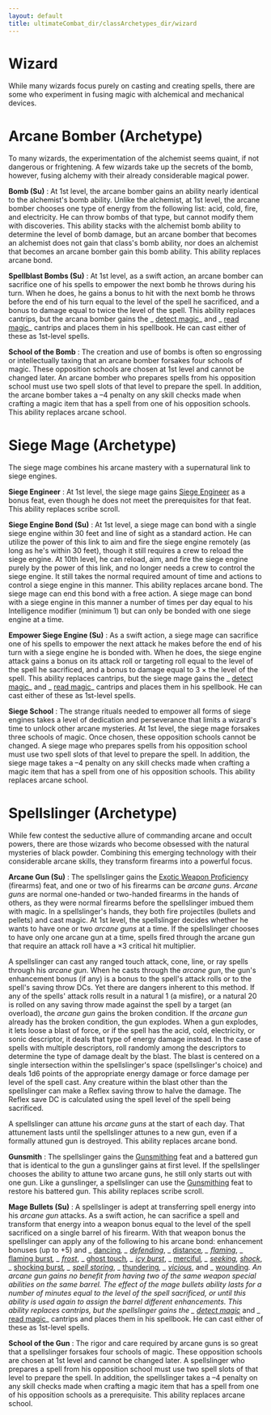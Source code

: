 ```yaml
---
layout: default
title: ultimateCombat_dir/classArchetypes_dir/wizard
---
```

# Wizard

While many wizards focus purely on casting and creating spells, there are some who experiment in fusing magic with alchemical and mechanical devices.

# Arcane Bomber (Archetype)

To many wizards, the experimentation of the alchemist seems quaint, if not dangerous or frightening. A few wizards take up the secrets of the bomb, however, fusing alchemy with their already considerable magical power.

**Bomb (Su)** : At 1st level, the arcane bomber gains an ability nearly identical to the alchemist's bomb ability. Unlike the alchemist, at 1st level, the arcane bomber chooses one type of energy from the following list: acid, cold, fire, and electricity. He can throw bombs of that type, but cannot modify them with discoveries. This ability stacks with the alchemist bomb ability to determine the level of bomb damage, but an arcane bomber that becomes an alchemist does not gain that class's bomb ability, nor does an alchemist that becomes an arcane bomber gain this bomb ability. This ability replaces arcane bond.

**Spellblast Bombs (Su)** : At 1st level, as a swift action, an arcane bomber can sacrifice one of his spells to empower the next bomb he throws during his turn. When he does, he gains a bonus to hit with the next bomb he throws before the end of his turn equal to the level of the spell he sacrificed, and a bonus to damage equal to twice the level of the spell. This ability replaces cantrips, but the arcana bomber gains the _ [detect magic](../../spells_dir/detectMagic#_detect-magic)_ and _ [read magic](../../spells_dir/readMagic#_read-magic)_ cantrips and places them in his spellbook. He can cast either of these as 1st-level spells.

**School of the Bomb** : The creation and use of bombs is often so engrossing or intellectually taxing that an arcane bomber forsakes four schools of magic. These opposition schools are chosen at 1st level and cannot be changed later. An arcane bomber who prepares spells from his opposition school must use two spell slots of that level to prepare the spell. In addition, the arcane bomber takes a –4 penalty on any skill checks made when crafting a magic item that has a spell from one of his opposition schools. This ability replaces arcane school.

# Siege Mage (Archetype)

The siege mage combines his arcane mastery with a supernatural link to siege engines.

**Siege Engineer** : At 1st level, the siege mage gains [Siege Engineer](../../../ultimateCombatFeats#_siege-engineer-(combat)) as a bonus feat, even though he does not meet the prerequisites for that feat. This ability replaces scribe scroll.

**Siege Engine Bond (Su)** : At 1st level, a siege mage can bond with a single siege engine within 30 feet and line of sight as a standard action. He can utilize the power of this link to aim and fire the siege engine remotely (as long as he's within 30 feet), though it still requires a crew to reload the siege engine. At 10th level, he can reload, aim, and fire the siege engine purely by the power of this link, and no longer needs a crew to control the siege engine. It still takes the normal required amount of time and actions to control a siege engine in this manner. This ability replaces arcane bond. The siege mage can end this bond with a free action. A siege mage can bond with a siege engine in this manner a number of times per day equal to his Intelligence modifier (minimum 1) but can only be bonded with one siege engine at a time.

**Empower Siege Engine (Su)** : As a swift action, a siege mage can sacrifice one of his spells to empower the next attack he makes before the end of his turn with a siege engine he is bonded with. When he does, the siege engine attack gains a bonus on its attack roll or targeting roll equal to the level of the spell he sacrificed, and a bonus to damage equal to 3 × the level of the spell. This ability replaces cantrips, but the siege mage gains the _ [detect magic](../../spells_dir/detectMagic#_detect-magic)_ and _ [read magic](../../spells_dir/readMagic#_read-magic)_ cantrips and places them in his spellbook. He can cast either of these as 1st-level spells.

**Siege School** : The strange rituals needed to empower all forms of siege engines takes a level of dedication and perseverance that limits a wizard's time to unlock other arcane mysteries. At 1st level, the siege mage forsakes three schools of magic. Once chosen, these opposition schools cannot be changed. A siege mage who prepares spells from his opposition school must use two spell slots of that level to prepare the spell. In addition, the siege mage takes a –4 penalty on any skill checks made when crafting a magic item that has a spell from one of his opposition schools. This ability replaces arcane school.

# Spellslinger (Archetype)

While few contest the seductive allure of commanding arcane and occult powers, there are those wizards who become obsessed with the natural mysteries of black powder. Combining this emerging technology with their considerable arcane skills, they transform firearms into a powerful focus.

**Arcane Gun (Su)** : The spellslinger gains the [Exotic Weapon Proficiency](../../feats#_exotic-weapon-proficiency) (firearms) feat, and one or two of his firearms can be _arcane guns_. _Arcane guns_ are normal one-handed or two-handed firearms in the hands of others, as they were normal firearms before the spellslinger imbued them with magic. In a spellslinger's hands, they both fire projectiles (bullets and pellets) and cast magic. At 1st level, the spellslinger decides whether he wants to have one or two _arcane guns_ at a time. If the spellslinger chooses to have only one arcane gun at a time, spells fired through the arcane gun that require an attack roll have a ×3 critical hit multiplier.

A spellslinger can cast any ranged touch attack, cone, line, or ray spells through his _arcane gun_. When he casts through the _arcane gun_, the gun's enhancement bonus (if any) is a bonus to the spell's attack rolls or to the spell's saving throw DCs. Yet there are dangers inherent to this method. If any of the spells' attack rolls result in a natural 1 (a misfire), or a natural 20 is rolled on any saving throw made against the spell by a target (an overload), the _arcane gun_ gains the broken condition. If the _arcane gun_ already has the broken condition, the gun explodes. When a gun explodes, it lets loose a blast of force, or if the spell has the acid, cold, electricity, or sonic descriptor, it deals that type of energy damage instead. In the case of spells with multiple descriptors, roll randomly among the descriptors to determine the type of damage dealt by the blast. The blast is centered on a single intersection within the spellslinger's space (spellslinger's choice) and deals 1d6 points of the appropriate energy damage or force damage per level of the spell cast. Any creature within the blast other than the spellslinger can make a Reflex saving throw to halve the damage. The Reflex save DC is calculated using the spell level of the spell being sacrificed.

A spellslinger can attune his _arcane guns_ at the start of each day. That attunement lasts until the spellslinger attunes to a new gun, even if a formally attuned gun is destroyed. This ability replaces arcane bond.

**Gunsmith** : The spellslinger gains the [Gunsmithing](../../../ultimateCombatFeats#_gunsmithing) feat and a battered gun that is identical to the gun a gunslinger gains at first level. If the spellslinger chooses the ability to attune two arcane guns, he still only starts out with one gun. Like a gunslinger, a spellslinger can use the [Gunsmithing](../../../ultimateCombatFeats#_gunsmithing) feat to restore his battered gun. This ability replaces scribe scroll.

**Mage Bullets (Su)** : A spellslinger is adept at transferring spell energy into his _arcane gun_ attacks. As a swift action, he can sacrifice a spell and transform that energy into a weapon bonus equal to the level of the spell sacrificed on a single barrel of his firearm. With that weapon bonus the spellslinger can apply any of the following to his arcane bond: enhancement bonuses (up to +5) and _ [dancing](../../magicItems_dir/weapons#_weapons-dancing)_, _ [defending](../../magicItems_dir/weapons#_weapons-defending)_, _ [distance](../../magicItems_dir/weapons#_weapons-distance)_, _ [flaming](../../magicItems_dir/weapons#_weapons-flaming)_, _ [flaming burst](../../magicItems_dir/weapons#_weapons-flaming-burst)_, _ [frost](../../magicItems_dir/weapons#_weapons-frost)_, _ [ghost touch](../../magicItems_dir/weapons#_weapons-ghost-touch)_, _ [icy burst](../../magicItems_dir/weapons#_weapons-icy-burst)_, _ [merciful](../../magicItems_dir/weapons#_weapons-merciful)_, _ [seeking](../../magicItems_dir/weapons#_weapons-seeking), [shock](../../magicItems_dir/weapons#_weapons-shock)_, _ [shocking burst](../../magicItems_dir/weapons#_weapons-shocking-burst)_, _ [spell storing](../../magicItems_dir/weapons#_spell-storing)_, _ [thundering](../../magicItems_dir/weapons#_thundering)_, _ [vicious](../../magicItems_dir/weapons#_vicious)_, and _ [wounding](../../magicItems_dir/weapons#_wounding)_. An arcane gun gains no benefit from having two of the same weapon special abilities on the same barrel. The effect of the mage bullets ability lasts for a number of minutes equal to the level of the spell sacrificed, or until this ability is used again to assign the barrel different enhancements. This ability replaces cantrips, but the spellslinger gains the _ [detect magic](../../spells_dir/detectMagic#_detect-magic)_ and _ [read magic](../../spells_dir/readMagic#_read-magic)_ cantrips and places them in his spellbook. He can cast either of these as 1st-level spells.

**School of the Gun** : The rigor and care required by arcane guns is so great that a spellslinger forsakes four schools of magic. These opposition schools are chosen at 1st level and cannot be changed later. A spellslinger who prepares a spell from his opposition school must use two spell slots of that level to prepare the spell. In addition, the spellslinger takes a –4 penalty on any skill checks made when crafting a magic item that has a spell from one of his opposition schools as a prerequisite. This ability replaces arcane school.

